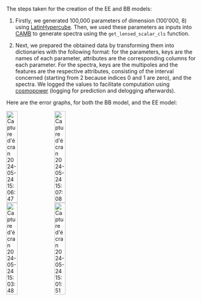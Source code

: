 The steps taken for the creation of the EE and BB models:

1. Firstly, we generated 100,000 parameters of dimension (100'000, 8) using [LatinHypercube](https://docs.scipy.org/doc/scipy/reference/generated/scipy.stats.qmc.LatinHypercube.html#scipy.stats.qmc.LatinHypercube). Then, we used these parameters as inputs into [CAMB](https://camb.readthedocs.io/en/latest/) to generate spectra using the `get_lensed_scalar_cls` function.
   
2. Next, we prepared the obtained data by transforming them into dictionaries with the following format: for the parameters, keys are the names of each parameter, attributes are the corresponding columns for each parameter. For the spectra, keys are the multipoles and the features are the respective attributes, consisting of the interval concerned (starting from 2 because indices 0 and 1 are zero), and the spectra. We logged the values to facilitate computation using [cosmopower](https://github.com/alessiospuriomancini/cosmopower) (logging for prediction and delogging afterwards).



Here are the error graphs, for both the BB model, and the EE model:

<div style="display: flex; flex-wrap: wrap;">
  <img src="https://github.com/jusdelio/QuickBBEE/assets/43094323/194d5d47-fde0-43d9-b575-4900d7fce1eb" alt="Capture d'écran 2024-05-24 15:06:47" style="width: 24%; margin-right: 1%;">
  <img src="https://github.com/jusdelio/QuickBBEE/assets/43094323/b429c55c-f486-4a8e-82df-ab239be30471" alt="Capture d'écran 2024-05-24 15:07:08" style="width: 24%; margin-right: 1%;">
</div>
<div style="display: flex; flex-wrap: wrap;">
  <img src="https://github.com/jusdelio/QuickBBEE/assets/43094323/dda1169c-f02d-4ce7-81a4-0189f4952e2f" alt="Capture d'écran 2024-05-24 15:03:48" style="width: 24%; margin-right: 1%;">
  <img src="https://github.com/jusdelio/QuickBBEE/assets/43094323/1b17e6f4-f88f-433c-aa7d-adf4b6601322" alt="Capture d'écran 2024-05-24 15:01:51" style="width: 24%;">
</div>



